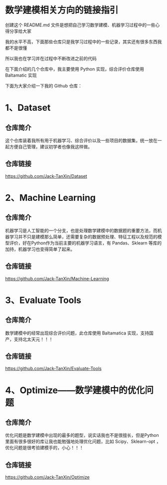 # 数学建模相关方向的链接指引


创建这个 README.md 文件是想把自己学习数学建模、机器学习过程中的一些心得分享给大家

我的水平不高，下面那些仓库只是我学习过程中的一些记录，其实还有很多东西我都不是很懂

所以我也在学习并在过程中不断改进之前的代码

在下面介绍的几个仓库中，我主要使用 Python 实现，综合评价仓库使用 Baltamatic 实现

下面为大家介绍一下我的 Github 仓库：

# 1、Dataset

## 仓库简介
这个仓库装着我所有用于机器学习、综合评价以及一些项目的数据集，统一放在一起方便自己管理，建议初学者也像我这样做。

## 仓库链接
https://github.com/Jack-TanXin/Dataset

# 2、Machine Learning

## 仓库简介
机器学习是人工智能的一个分支，也是处理数学建模中的数据题的重要方法，而机器学习并不只是建模那么简单，还需要复杂的数据预处理、特征工程以及规范的模型评价，好在Python作为当前主要的机器学习语言，有 Pandas、Sklearn 等库的加持，机器学习也变得简单了起来。

## 仓库链接
https://github.com/Jack-TanXin/Machine-Learning

# 3、Evaluate Tools

## 仓库简介
数学建模中的经常出现综合评价问题，此仓库使用 Baltamatica 实现，支持国产，支持北太天元！！！

## 仓库链接
https://github.com/Jack-TanXin/Evaluate-Tools

# 4、Optimize——数学建模中的优化问题

## 仓库简介
优化问题是数学建模中出现的最多的题型，说实话我也不是很擅长，但是Python里面有很多很好的库让我也能勉强地处理优化问题，比如 Scipy、Sklearn-opt ，优化问题是很考验建模手的，小心！！！

## 仓库链接
https://github.com/Jack-TanXin/Optimize
